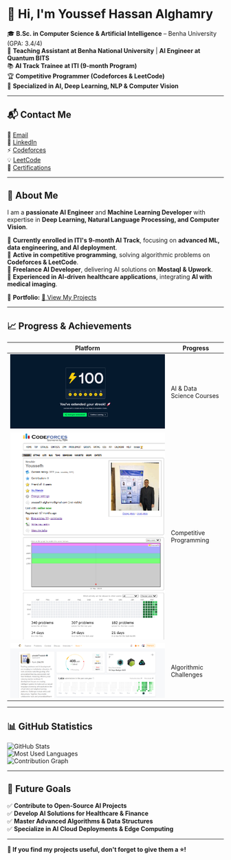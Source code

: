 # 👋 Hi, I'm **Youssef Hassan Alghamry**  



  

🎓 **B.Sc. in Computer Science & Artificial Intelligence** – Benha University (GPA: 3.4/4)  
💼 **Teaching Assistant at Benha National University** | **AI Engineer at Quantum BITS**  
📚 **AI Track Trainee at ITI (9-month Program)**  
🏆 **Competitive Programmer (Codeforces & LeetCode)**  
🚀 **Specialized in AI, Deep Learning, NLP & Computer Vision**  

---

## 📬 **Contact Me**  
📧 [Email](mailto:Yousef20402@fci.bu.edu.eg)  
🔗 [LinkedIn](https://www.linkedin.com/in/youssef-hessan-alghamry/)  
⚡ [Codeforces](https://codeforces.com/profile/Youssefh)  
💡 [LeetCode](https://leetcode.com/u/MzGALELlFZ/)  
📜 [Certifications](https://drive.google.com/drive/u/0/folders/1GO2tantyMN3JJ32zkLDCk9E6m89sZajV)  

---

## 🌟 **About Me**  
I am a **passionate AI Engineer** and **Machine Learning Developer** with expertise in **Deep Learning, Natural Language Processing, and Computer Vision**.  

🔹 **Currently enrolled in ITI's 9-month AI Track**, focusing on **advanced ML, data engineering, and AI deployment**.  
🔹 **Active in competitive programming**, solving algorithmic problems on **Codeforces & LeetCode**.  
🔹 **Freelance AI Developer**, delivering AI solutions on **Mostaql & Upwork**.  
🔹 **Experienced in AI-driven healthcare applications**, integrating **AI with medical imaging**.  

📂 **Portfolio:** [🔗 View My Projects](http://65524b5355318.site123.me/)  

---

## 📈 **Progress & Achievements**  
| Platform       | Progress |
|---------------|----------|
| ![DataCamp](img/datacamp.png) | AI & Data Science Courses |
| ![Codeforces](img/codeforce.png) | Competitive Programming |
| ![LeetCode](img/leatcode.png) | Algorithmic Challenges |

---

## 📊 **GitHub Statistics**  
![GitHub Stats](https://github-readme-stats.vercel.app/api?username=youssefhusain&show_icons=true&theme=radical)  
![Most Used Languages](https://github-readme-stats.vercel.app/api/top-langs/?username=youssefhusain&layout=compact&theme=radical)  
![Contribution Graph](https://github-readme-activity-graph.vercel.app/graph?username=youssefhusain&theme=radical)  

---

## 🎯 **Future Goals**  
✅ **Contribute to Open-Source AI Projects**  
✅ **Develop AI Solutions for Healthcare & Finance**  
✅ **Master Advanced Algorithms & Data Structures**  
✅ **Specialize in AI Cloud Deployments & Edge Computing**  

---

**🚀 If you find my projects useful, don't forget to give them a ⭐!**  
